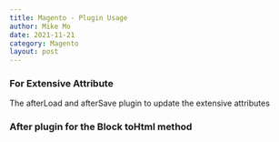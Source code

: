 ```yaml
---
title: Magento - Plugin Usage
author: Mike Mo
date: 2021-11-21
category: Magento
layout: post
---
```


### For Extensive Attribute
The afterLoad and afterSave plugin to update the extensive attributes

### After plugin for the Block toHtml method

